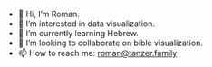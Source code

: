 - 👋 Hi, I’m Roman.
- 👀 I’m interested in data visualization.
- 🌱 I’m currently learning Hebrew.
- 💞️ I’m looking to collaborate on bible visualization.
- 📫 How to reach me: roman@tanzer.family


<!---
romantanzerfamily/romantanzerfamily is a ✨ special ✨ repository because its `README.md` (this file) appears on your GitHub profile.
You can click the Preview link to take a look at your changes.
--->
